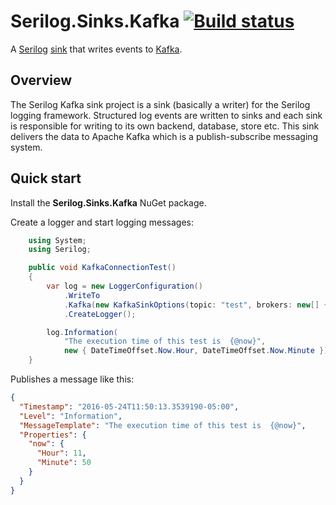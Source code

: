 # Serilog.Sinks.Kafka [![Build status](https://ci.appveyor.com/api/projects/status/34ja7i5rnveewjq8?svg=true)](https://ci.appveyor.com/project/wespday/serilog-sinks-kafka)

A [Serilog](http://serilog.net/) [sink](https://github.com/serilog/serilog/wiki/Provided-Sinks) that writes events to [Kafka](http://kafka.apache.org/).

## Overview

The Serilog Kafka sink project is a sink (basically a writer) for the Serilog logging framework.
Structured log events are written to sinks and each sink is responsible for writing to its own backend, 
database, store etc.
This sink delivers the data to Apache Kafka which is a publish-subscribe messaging system.

## Quick start

Install the **Serilog.Sinks.Kafka** NuGet package.

Create a logger and start logging messages:

```csharp
    using System;
    using Serilog;

    public void KafkaConnectionTest()
    {
        var log = new LoggerConfiguration()
            .WriteTo
            .Kafka(new KafkaSinkOptions(topic: "test", brokers: new[] { new Uri("http://localhost:9092") }))
            .CreateLogger();

        log.Information(
            "The execution time of this test is  {@now}", 
            new { DateTimeOffset.Now.Hour, DateTimeOffset.Now.Minute });
    }
```

Publishes a message like this:

```json
{
  "Timestamp": "2016-05-24T11:50:13.3539190-05:00",
  "Level": "Information",
  "MessageTemplate": "The execution time of this test is  {@now}",
  "Properties": {
    "now": {
      "Hour": 11,
      "Minute": 50
    }
  }
}
```
